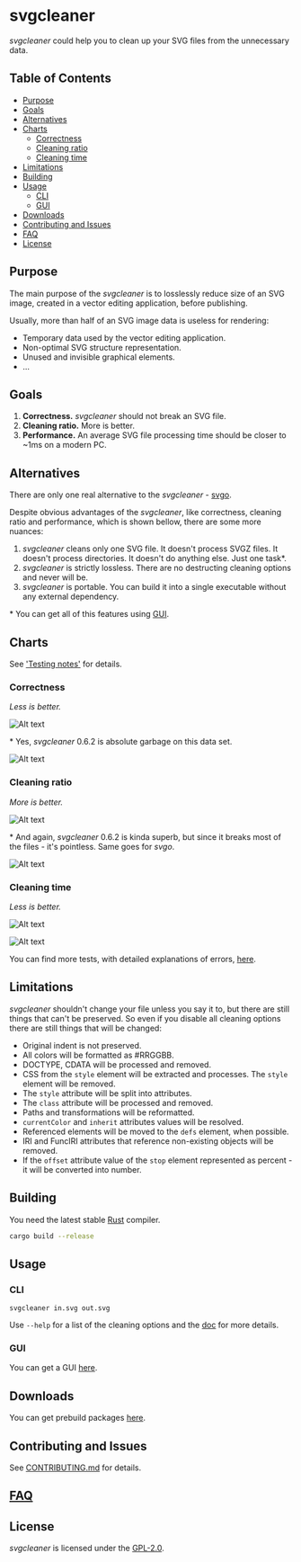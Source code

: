 # svgcleaner

*svgcleaner* could help you to clean up your SVG files from the unnecessary data.

## Table of Contents

  * [Purpose](#purpose)
  * [Goals](#goals)
  * [Alternatives](#alternatives)
  * [Charts](#charts)
    * [Correctness](#correctness)
    * [Cleaning ratio](#cleaning-ratio)
    * [Cleaning time](#cleaning-time)
  * [Limitations](#limitations)
  * [Building](#building)
  * [Usage](#usage)
    * [CLI](#cli)
    * [GUI](#gui)
  * [Downloads](#downloads)
  * [Contributing and Issues](#contributing-and-issues)
  * [FAQ](#faq)
  * [License](#license)

## Purpose

The main purpose of the *svgcleaner* is to losslessly reduce size of an SVG image, created in a
vector editing application, before publishing.

Usually, more than half of an SVG image data is useless for rendering:
- Temporary data used by the vector editing application.
- Non-optimal SVG structure representation.
- Unused and invisible graphical elements.
- ...

## Goals

1. **Correctness.** *svgcleaner* should not break an SVG file.
1. **Cleaning ratio.** More is better.
1. **Performance.** An average SVG file processing time should be closer to ~1ms on a modern PC.

## Alternatives

There are only one real alternative to the *svgcleaner* - [svgo](https://github.com/svg/svgo).

Despite obvious advantages of the *svgcleaner*, like correctness, cleaning ratio and performance,
which is shown bellow, there are some more nuances:

1. *svgcleaner* cleans only one SVG file. It doesn't process SVGZ files.
   It doesn't process directories. It doesn't do anything else. Just one task*.
1. *svgcleaner* is strictly lossless. There are no destructing cleaning options and never will be.
1. *svgcleaner* is portable. You can build it into a single executable without any external dependency.

\* You can get all of this features using [GUI](https://github.com/RazrFalcon/svgcleaner-gui).

## Charts

See ['Testing notes'](docs/testing_notes.rst) for details.

### Correctness

*Less is better.*

![Alt text](https://cdn.rawgit.com/RazrFalcon/svgcleaner/v0.6.91/docs/images/correctness_chart_W3C_SVG_11_TestSuite.svg)

\* Yes, *svgcleaner* 0.6.2 is absolute garbage on this data set.

![Alt text](https://cdn.rawgit.com/RazrFalcon/svgcleaner/v0.6.91/docs/images/correctness_chart_oxygen.svg)

### Cleaning ratio

*More is better.*

![Alt text](https://cdn.rawgit.com/RazrFalcon/svgcleaner/v0.6.91/docs/images/ratio_chart_W3C_SVG_11_TestSuite.svg)

\* And again, *svgcleaner* 0.6.2 is kinda superb, but since it breaks most
of the files - it's pointless. Same goes for *svgo*.

![Alt text](https://cdn.rawgit.com/RazrFalcon/svgcleaner/v0.6.91/docs/images/ratio_chart_oxygen.svg)

### Cleaning time

*Less is better.*

![Alt text](https://cdn.rawgit.com/RazrFalcon/svgcleaner/v0.6.91/docs/images/performance_chart_W3C_SVG_11_TestSuite.svg)

![Alt text](https://cdn.rawgit.com/RazrFalcon/svgcleaner/v0.6.91/docs/images/performance_chart_oxygen.svg)

You can find more tests, with detailed explanations of errors, [here](docs/extended_testing.rst).

## Limitations

*svgcleaner* shouldn't change your file unless you say it to, but there are still
things that can't be preserved. So even if you disable all cleaning options there are still things
that will be changed:

- Original indent is not preserved.
- All colors will be formatted as #RRGGBB.
- DOCTYPE, CDATA will be processed and removed.
- CSS from the `style` element will be extracted and processes. The `style` element will be removed.
- The `style` attribute will be split into attributes.
- The `class` attribute will be processed and removed.
- Paths and transformations will be reformatted.
- `currentColor` and `inherit` attributes values will be resolved.
- Referenced elements will be moved to the `defs` element, when possible.
- IRI and FuncIRI attributes that reference non-existing objects will be removed.
- If the `offset` attribute value of the `stop` element represented as percent - it will be
  converted into number.

## Building

You need the latest stable [Rust](https://www.rust-lang.org/) compiler.

```bash
cargo build --release
```

## Usage

### CLI

```
svgcleaner in.svg out.svg
```

Use `--help` for a list of the cleaning options and the [doc](docs/svgcleaner.rst) for more details.

### GUI

You can get a GUI [here](https://github.com/RazrFalcon/svgcleaner-gui).

## Downloads

You can get prebuild packages [here](https://github.com/RazrFalcon/svgcleaner-gui/releases).

## Contributing and Issues

See [CONTRIBUTING.md](CONTRIBUTING.md) for details.

## [FAQ](FAQ.md)

## License

*svgcleaner* is licensed under the [GPL-2.0](https://www.gnu.org/licenses/old-licenses/gpl-2.0.en.html).
